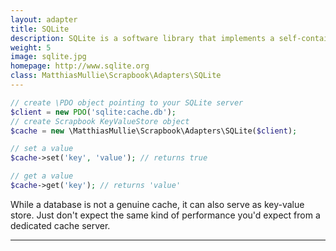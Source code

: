 ```yaml
---
layout: adapter
title: SQLite
description: SQLite is a software library that implements a self-contained, serverless, zero-configuration, transactional SQL database engine.
weight: 5
image: sqlite.jpg
homepage: http://www.sqlite.org
class: MatthiasMullie\Scrapbook\Adapters\SQLite
---
```


```php
// create \PDO object pointing to your SQLite server
$client = new PDO('sqlite:cache.db');
// create Scrapbook KeyValueStore object
$cache = new \MatthiasMullie\Scrapbook\Adapters\SQLite($client);

// set a value
$cache->set('key', 'value'); // returns true

// get a value
$cache->get('key'); // returns 'value'
```

While a database is not a genuine cache, it can also serve as key-value store.
Just don't expect the same kind of performance you'd expect from a dedicated
cache server.

<hr class="sep20">
